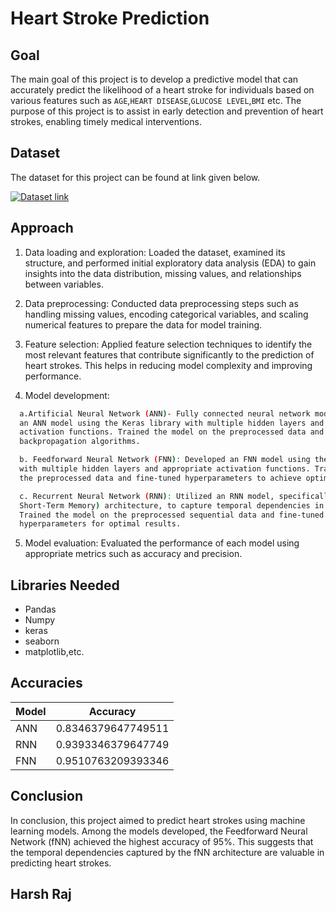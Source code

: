 # Heart Stroke Prediction




## Goal


The main goal of this project is to develop a predictive model that can accurately predict the likelihood of a heart stroke for individuals based on various features such as `AGE`,`HEART DISEASE`,`GLUCOSE LEVEL`,`BMI` etc. The purpose of this project is to assist in early detection and prevention of heart strokes, enabling timely medical interventions.


## Dataset

The dataset for this project can be found at link given below. 

[![Dataset link](https://img.shields.io/badge/Dataset-Link-green.svg)](https://www.kaggle.com/fedesoriano/stroke-prediction-dataset)



## Approach

1. Data loading and exploration: Loaded the dataset, examined its structure, and performed initial exploratory data analysis (EDA) to gain insights into the data distribution, missing values, and relationships between variables.

2. Data preprocessing: Conducted data preprocessing steps such as handling missing values, encoding categorical variables, and scaling numerical features to prepare the data for model training.

3. Feature selection: Applied feature selection techniques to identify the most relevant features that contribute significantly to the prediction of heart strokes. This helps in reducing model complexity and improving performance.

4. Model development:

```bash
  a.Artificial Neural Network (ANN)- Fully connected neural network model: Constructed 
  an ANN model using the Keras library with multiple hidden layers and appropriate 
  activation functions. Trained the model on the preprocessed data and optimized it using 
  backpropagation algorithms.
```
    
```bash
  b. Feedforward Neural Network (FNN): Developed an FNN model using the Keras library 
  with multiple hidden layers and appropriate activation functions. Trained the model using  
  the preprocessed data and fine-tuned hyperparameters to achieve optimal performance.
```
```bash
  c. Recurrent Neural Network (RNN): Utilized an RNN model, specifically the LSTM (Long 
  Short-Term Memory) architecture, to capture temporal dependencies in sequential data.
  Trained the model on the preprocessed sequential data and fine-tuned the 
  hyperparameters for optimal results.
```
5. Model evaluation: Evaluated the performance of each model using appropriate metrics such as accuracy and precision. 
       
## Libraries Needed

- Pandas
- Numpy
- keras
- seaborn
- matplotlib,etc.

## Accuracies

| Model            | Accuracy                                                               |
| ----------------- | ------------------------------------------------------------------ |
| ANN | 0.8346379647749511 |
| RNN | 0.9393346379647749 |
| FNN| 0.9510763209393346 |



## Conclusion
 In conclusion, this project aimed to predict heart strokes using machine learning models. Among the models developed, the Feedforward Neural Network (fNN) achieved the highest accuracy of 95%. This suggests that the temporal dependencies captured by the fNN architecture are valuable in predicting heart strokes. 

## Harsh Raj
